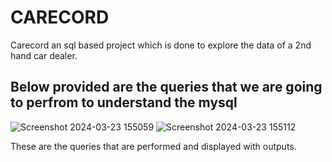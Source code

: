 # CARECORD
Carecord an sql based project which is done to explore the data of a 2nd hand car dealer.

## Below provided are the queries that we are going to  perfrom to understand the mysql
![Screenshot 2024-03-23 155059](https://github.com/RaghuDekonda/carecord/assets/148556000/6ce53a4f-a8e9-4ac7-9caa-94f2947ef4a4)
![Screenshot 2024-03-23 155112](https://github.com/RaghuDekonda/carecord/assets/148556000/a58d782f-9a86-4a1f-a959-a1664521ddc4)

These are the queries that are performed and displayed with outputs.


